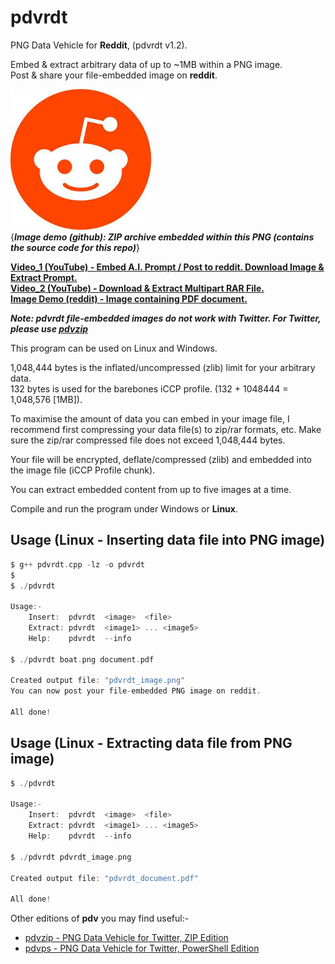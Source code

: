 # pdvrdt

PNG Data Vehicle for **Reddit**, (pdvrdt v1.2).

Embed & extract arbitrary data of up to ~1MB within a PNG image.  
Post & share your file-embedded image on **reddit**. 

![Demo Image](https://github.com/CleasbyCode/pdvrdt/blob/main/demo_image/source.png)  
{***Image demo (github): ZIP archive embedded within this PNG (contains the source code for this repo)***} 

[**Video_1 (YouTube) - Embed A.I. Prompt / Post to reddit. Download Image & Extract Prompt.**](https://youtu.be/RS1n2sAITDE)  
[**Video_2 (YouTube) - Download & Extract Multipart RAR File.**](https://youtu.be/SHElh8VJ3ZQ)  
[**Image Demo (reddit) - Image containing PDF document.**](https://i.redd.it/kxfi6h0rjrqa1.png) 

***Note: pdvrdt file-embedded images do not work with Twitter.  For Twitter, please use [pdvzip](https://github.com/CleasbyCode/pdvzip)***

This program can be used on Linux and Windows.
 
1,048,444 bytes is the inflated/uncompressed (zlib) limit for your arbitrary data.  
132 bytes is used for the barebones iCCP profile. (132 + 1048444 = 1,048,576 [1MB]).

To maximise the amount of data you can embed in your image file, I recommend first compressing your 
data file(s) to zip/rar formats, etc.  Make sure the zip/rar compressed file does not exceed 1,048,444 bytes.

Your file will be encrypted, deflate/compressed (zlib) and embedded into the image file (iCCP Profile chunk).

You can extract embedded content from up to five images at a time.

Compile and run the program under Windows or **Linux**.

## Usage (Linux - Inserting data file into PNG image)

```c
$ g++ pdvrdt.cpp -lz -o pdvrdt
$ 
$ ./pdvrdt

Usage:-
	Insert:  pdvrdt  <image>  <file>
	Extract: pdvrdt  <image1> ... <image5>
	Help:	 pdvrdt  --info

$ ./pdvrdt boat.png document.pdf
  
Created output file: "pdvrdt_image.png"
You can now post your file-embedded PNG image on reddit.

All done! 

```
## Usage (Linux - Extracting data file from PNG image)

```c
$ ./pdvrdt

Usage:-
	Insert:  pdvrdt  <image>  <file>
	Extract: pdvrdt  <image1> ... <image5>
	Help:	 pdvrdt  --info
        
$ ./pdvrdt pdvrdt_image.png

Created output file: "pdvrdt_document.pdf"  

All done!

```

Other editions of **pdv** you may find useful:-  

* [pdvzip - PNG Data Vehicle for Twitter, ZIP Edition](https://github.com/CleasbyCode/pdvzip)  
* [pdvps - PNG Data Vehicle for Twitter, PowerShell Edition](https://github.com/CleasbyCode/pdvps)   

##
